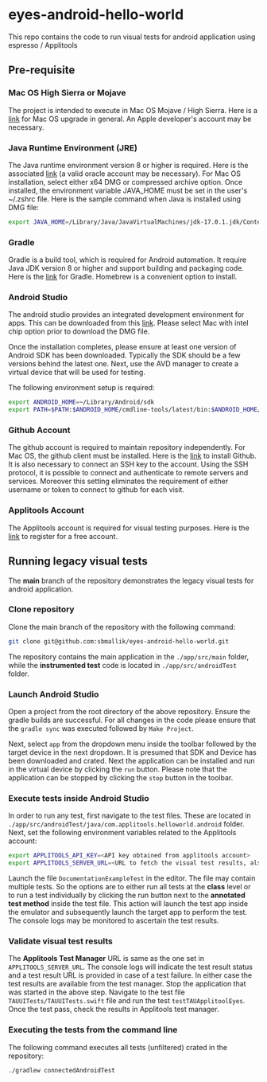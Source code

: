 
# eyes-android-hello-world

This repo contains the code to run visual tests for android application using espresso / Applitools

## Pre-requisite

### Mac OS High Sierra or Mojave
The project is intended to execute in Mac OS Mojave / High Sierra. Here is a [link](https://support.apple.com/en-us/HT201541#:~:text=From%20the%20Apple%20menu%20%EF%A3%BF,Then%20click%20Software%20Update.) for Mac OS upgrade in general. An Apple developer's account may be necessary.
### Java Runtime Environment (JRE)
The Java runtime environment version 8 or higher is required. Here is the associated [link](https://www.oracle.com/java/technologies/downloads/) (a valid oracle account may be necessary). For Mac OS installation, select either x64 DMG or compressed archive option. Once installed, the environment variable JAVA_HOME must be set in the user's ~/.zshrc file. Here is the sample command when Java is installed using DMG file:
```bash
export JAVA_HOME=/Library/Java/JavaVirtualMachines/jdk-17.0.1.jdk/Contents/Home/
```
### Gradle
Gradle is a build tool, which is required for Android automation. It require Java JDK version 8 or higher and support building and packaging code. Here is the [link](https://gradle.org/install) for Gradle. Homebrew is a convenient option to install.
### Android Studio
The android studio provides an integrated development environment for apps. This can be downloaded from this [link](https://developer.android.com/studio). Please select Mac with intel chip option prior to download the DMG file.

Once the installation completes, please ensure at least one version of Android SDK has been downloaded. Typically the SDK should be a few versions behind the latest one. Next, use the AVD manager to create a virtual device that will be used for testing.

The following environment setup is required:
```bash
export ANDROID_HOME=~/Library/Android/sdk
export PATH=$PATH:$ANDROID_HOME/cmdline-tools/latest/bin:$ANDROID_HOME/emulator:$ANDROID_HOME/tools:$ANDROID_HOME/platform-tools
```
### Github Account
The github account is required to maintain repository independently. For Mac OS, the github client must be installed. Here is the [link](https://desktop.github.com/) to install Github. It is also necessary to connect an SSH key to the account. Using the SSH protocol, it is possible to connect and authenticate to remote servers and services. Moreover this setting eliminates the requirement of either username or token to connect to github for each visit.
### Applitools Account
The Applitools account is required for visual testing purposes. Here is the [link](https://auth.applitools.com/users/register) to register for a free account.

## Running legacy visual tests

The **main** branch of the repository demonstrates the legacy visual tests for android application.

### Clone repository
Clone the main branch of the repository with the following command:
```bash
git clone git@github.com:sbmallik/eyes-android-hello-world.git
```
The repository contains the main application in the `./app/src/main` folder, while the **instrumented test** code is located in `./app/src/androidTest` folder.
### Launch Android Studio
Open a project from the root directory of the above repository. Ensure the gradle builds are successful. For all changes in the code please ensure that the `gradle sync` was executed followed by `Make Project`.

Next, select `app` from the dropdown menu inside the toolbar followed by the target device in the next dropdown. It is presumed that SDK and Device has been downloaded and crated. Next the application can be installed and run in the virtual device by clicking the `run` button. Please note that the application can be stopped by clicking the `stop` button in the toolbar.
### Execute tests inside Android Studio
In order to run any test, first navigate to the test files. These are located in `./app/src/androidTest/java/com.applitools.helloworld.android` folder.
Next, set the following environment variables related to the Applitools account:
```bash
export APPLITOOLS_API_KEY=<API key obtained from applitools account>
export APPLITOOLS_SERVER_URL=<URL to fetch the visual test results, also associated with the applitools account>
```
Launch the file `DocumentationExampleTest` in the editor. The file may contain multiple tests. So the options are to either run all tests at the **class** level or to run a test individually by clicking the run button next to the **annotated test method** inside the test file. 
This action will launch the test app inside the emulator and subsequently launch the target app to perform the test.
The console logs may be monitored to ascertain the test results.

### Validate visual test results
The **Applitools Test Manager** URL is same as the one set in `APPLITOOLS_SERVER_URL`. The console logs will indicate the test result status and a test result URL is provided in case of a test failure. In either case the test results are available from the test manager.
Stop the application that was started in the above step. Navigate to the test file `TAUUITests/TAUUITests.swift` file and run the test `testTAUApplitoolEyes`. Once the test pass, check the results in Applitools test manager.

### Executing the tests from the command line
The following command executes all tests (unfiltered) crated in the repository:
```bash
./gradlew connectedAndroidTest
```